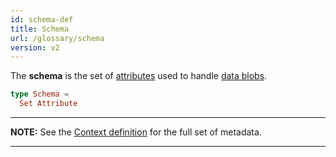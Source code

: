 ```yaml
---
id: schema-def
title: Schema
url: /glossary/schema
version: v2
---
```


The **schema** is the set of [attributes](/glossary/attribute) used to
handle [data blobs](/glossary/blob).

```elm
type Schema =
  Set Attribute
```

***
**NOTE:** See the [Context definition](/glossary/context) for the full set of metadata.
***
